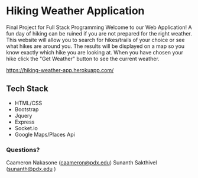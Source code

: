 # Hiking Weather Application
Final Project for Full Stack Programming
Welcome to our Web Application!
A fun day of hiking can be ruined if you are not prepared for the right weather. This website will allow you to search for hikes/trails of your choice or see what hikes are around you. The results will be displayed on a map so you know exactly which hike you are looking at. When you have chosen your hike click the "Get Weather" button to see the current weather.

https://hiking-weather-app.herokuapp.com/

## Tech Stack

* HTML/CSS
* Bootstrap
* Jquery
* Express
* Socket.io
* Google Maps/Places Api

### Questions?

Caameron Nakasone (caameron@pdx.edu)
Sunanth Sakthivel (sunanth@pdx.edu )
